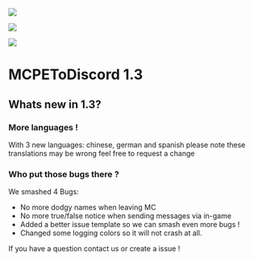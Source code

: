 
[![](https://poggit.pmmp.io/shield.state/MCPEToDiscord)](https://poggit.pmmp.io/p/MCPEToDiscord)

[![](https://poggit.pmmp.io/shield.api/MCPEToDiscord)](https://poggit.pmmp.io/p/MCPEToDiscord)

[![](https://poggit.pmmp.io/shield.dl.total/MCPEToDiscord)](https://poggit.pmmp.io/p/MCPEToDiscord)

# MCPEToDiscord 1.3

## Whats new in 1.3?

### More languages !
With 3 new languages: chinese, german and spanish
please note these translations may be wrong feel free to request a change

### Who put those bugs there ?
We smashed 4 Bugs:
- No more dodgy names when leaving MC
- No more true/false notice when sending messages via in-game
- Added a better issue template so we can smash even more bugs !
- Changed some logging colors so it will not crash at all.

If you have a question contact us or create a issue !
